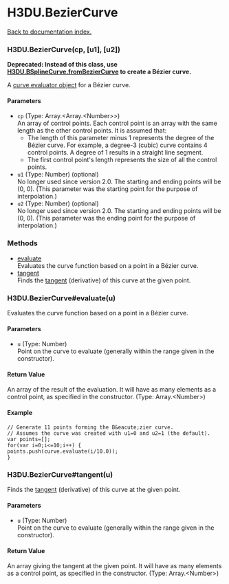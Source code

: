 # H3DU.BezierCurve

[Back to documentation index.](index.md)

 <a name='H3DU.BezierCurve'></a>
### H3DU.BezierCurve(cp, [u1], [u2])

<b>Deprecated: Instead of this class, use <a href="H3DU.BSplineCurve.md#H3DU.BSplineCurve.fromBezierCurve">H3DU.BSplineCurve.fromBezierCurve</a>
to create a B&eacute;zier curve.</b>

A <a href="H3DU.CurveEval.md#H3DU.CurveEval_vertex">curve evaluator object</a> for a B&eacute;zier curve.

#### Parameters

* `cp` (Type: Array.&lt;Array.&lt;Number>>)<br>
    An array of control points. Each control point is an array with the same length as the other control points. It is assumed that:<ul> <li>The length of this parameter minus 1 represents the degree of the B&eacute;zier curve. For example, a degree-3 (cubic) curve contains 4 control points. A degree of 1 results in a straight line segment. <li>The first control point's length represents the size of all the control points. </ul>
* `u1` (Type: Number) (optional)<br>
    No longer used since version 2.0. The starting and ending points will be (0, 0). (This parameter was the starting point for the purpose of interpolation.)
* `u2` (Type: Number) (optional)<br>
    No longer used since version 2.0. The starting and ending points will be (0, 0). (This parameter was the ending point for the purpose of interpolation.)

### Methods

* [evaluate](#H3DU.BezierCurve_evaluate)<br>Evaluates the curve function based on a point
in a B&eacute;zier curve.
* [tangent](#H3DU.BezierCurve_tangent)<br>Finds the <a href="H3DU.CurveEval.md#H3DU.CurveEval_vertex">tangent</a> (derivative) of
this curve at the given point.

 <a name='H3DU.BezierCurve_evaluate'></a>
### H3DU.BezierCurve#evaluate(u)

Evaluates the curve function based on a point
in a B&eacute;zier curve.

#### Parameters

* `u` (Type: Number)<br>
    Point on the curve to evaluate (generally within the range given in the constructor).

#### Return Value

An array of the result of
the evaluation. It will have as many elements as a control point, as specified in the constructor. (Type: Array.&lt;Number>)

#### Example

    // Generate 11 points forming the B&eacute;zier curve.
    // Assumes the curve was created with u1=0 and u2=1 (the default).
    var points=[];
    for(var i=0;i<=10;i++) {
    points.push(curve.evaluate(i/10.0));
    }

 <a name='H3DU.BezierCurve_tangent'></a>
### H3DU.BezierCurve#tangent(u)

Finds the <a href="H3DU.CurveEval.md#H3DU.CurveEval_vertex">tangent</a> (derivative) of
this curve at the given point.

#### Parameters

* `u` (Type: Number)<br>
    Point on the curve to evaluate (generally within the range given in the constructor).

#### Return Value

An array giving the tangent at the given point.
It will have as many elements as a control point, as specified in the constructor. (Type: Array.&lt;Number>)
